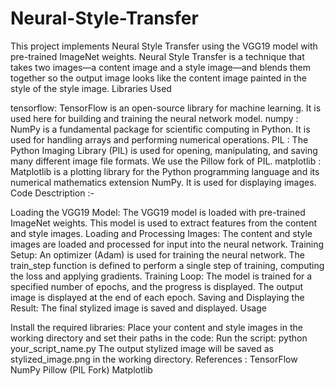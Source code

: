 # Neural-Style-Transfer
This project implements Neural Style Transfer using the VGG19 model with pre-trained ImageNet weights. Neural Style Transfer is a technique that takes two images—a content image and a style image—and blends them together so the output image looks like the content image painted in the style of the style image.
Libraries Used

tensorflow: TensorFlow is an open-source library for machine learning. It is used here for building and training the neural network model.
numpy : NumPy is a fundamental package for scientific computing in Python. It is used for handling arrays and performing numerical operations.
PIL : The Python Imaging Library (PIL) is used for opening, manipulating, and saving many different image file formats. We use the Pillow fork of PIL.
matplotlib : Matplotlib is a plotting library for the Python programming language and its numerical mathematics extension NumPy. It is used for displaying images.
Code Desctription :-

Loading the VGG19 Model:
The VGG19 model is loaded with pre-trained ImageNet weights. This model is used to extract features from the content and style images.
Loading and Processing Images:
The content and style images are loaded and processed for input into the neural network.
Training Setup:
An optimizer (Adam) is used for training the neural network. The train_step function is defined to perform a single step of training, computing the loss and applying gradients.
Training Loop:
The model is trained for a specified number of epochs, and the progress is displayed. The output image is displayed at the end of each epoch.
Saving and Displaying the Result:
The final stylized image is saved and displayed.
Usage

Install the required libraries:
Place your content and style images in the working directory and set their paths in the code:
Run the script:
python your_script_name.py
The output stylized image will be saved as stylized_image.png in the working directory.
References :
TensorFlow
NumPy
Pillow (PIL Fork)
Matplotlib
